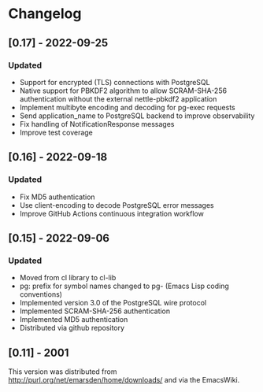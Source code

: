 # Changelog

## [0.17] - 2022-09-25
### Updated
- Support for encrypted (TLS) connections with PostgreSQL
- Native support for PBKDF2 algorithm to allow SCRAM-SHA-256 authentication without the external
  nettle-pbkdf2 application
- Implement multibyte encoding and decoding for pg-exec requests
- Send application_name to PostgreSQL backend to improve observability
- Fix handling of NotificationResponse messages 
- Improve test coverage


## [0.16] - 2022-09-18
### Updated
- Fix MD5 authentication
- Use client-encoding to decode PostgreSQL error messages
- Improve GitHub Actions continuous integration workflow


## [0.15] - 2022-09-06
### Updated
- Moved from cl library to cl-lib
- pg: prefix for symbol names changed to pg- (Emacs Lisp coding conventions)
- Implemented version 3.0 of the PostgreSQL wire protocol
- Implemented SCRAM-SHA-256 authentication
- Implemented MD5 authentication
- Distributed via github repository



## [0.11] - 2001

This version was distributed from http://purl.org/net/emarsden/home/downloads/
and via the EmacsWiki. 
